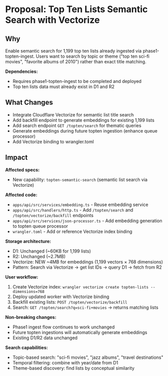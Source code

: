 # Proposal: Top Ten Lists Semantic Search with Vectorize

## Why

Enable semantic search for 1,199 top ten lists already ingested via phase1-topten-ingest. Users want to search by topic or theme ("top ten sci-fi movies", "favorite albums of 2010") rather than exact title matching.

**Dependencies:**
- Requires phase1-topten-ingest to be completed and deployed
- Top ten lists data must already exist in D1 and R2

## What Changes

- Integrate Cloudflare Vectorize for semantic list title search
- Add backfill endpoint to generate embeddings for existing 1,199 lists
- Add search endpoint `GET /topten/search` for thematic queries
- Generate embeddings during future topten ingestion (enhance queue processor)
- Add Vectorize binding to wrangler.toml

## Impact

**Affected specs:**
- New capability: `topten-semantic-search` (semantic list search via Vectorize)

**Affected code:**
- `apps/api/src/services/embedding.ts` - Reuse embedding service
- `apps/api/src/handlers/http.ts` - Add `/topten/search` and `/topten/vectorize/backfill` endpoints
- `apps/api/src/services/json-processor.ts` - Add embedding generation to topten queue processor
- `wrangler.toml` - Add or reference Vectorize index binding

**Storage architecture:**
- D1: Unchanged (~60KB for 1,199 lists)
- R2: Unchanged (~2.7MB)
- Vectorize: NEW ~4MB for embeddings (1,199 vectors × 768 dimensions)
- Pattern: Search via Vectorize → get list IDs → query D1 → fetch from R2

**User workflow:**
1. Create Vectorize index: `wrangler vectorize create topten-lists --dimensions=768`
2. Deploy updated worker with Vectorize binding
3. Backfill existing lists: `POST /topten/vectorize/backfill`
4. Search: `GET /topten/search?q=sci-fi+movies` → returns matching lists

**Non-breaking changes:**
- Phase1 ingest flow continues to work unchanged
- Future topten ingestions will automatically generate embeddings
- Existing D1/R2 data unchanged

**Search capabilities:**
- Topic-based search: "sci-fi movies", "jazz albums", "travel destinations"
- Temporal filtering: combine with year/date from D1
- Theme-based discovery: find lists by conceptual similarity

